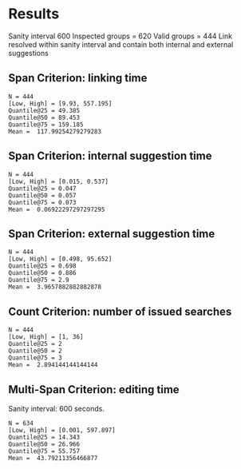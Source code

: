 # Results

Sanity interval 600
Inspected groups =  620
Valid groups =  444
Link resolved within sanity interval and contain both internal and external suggestions

## Span Criterion:  linking time


```
N = 444
[Low, High] = [9.93, 557.195]
Quantile@25 = 49.385
Quantile@50 = 89.453
Quantile@75 = 159.185
Mean =  117.99254279279283
```


## Span Criterion:  internal suggestion time


```
N = 444
[Low, High] = [0.015, 0.537]
Quantile@25 = 0.047
Quantile@50 = 0.057
Quantile@75 = 0.073
Mean =  0.06922297297297295
```


## Span Criterion:  external suggestion time


```
N = 444
[Low, High] = [0.498, 95.652]
Quantile@25 = 0.698
Quantile@50 = 0.886
Quantile@75 = 2.9
Mean =  3.9657882882882878
```


## Count Criterion:  number of issued searches


```
N = 444
[Low, High] = [1, 36]
Quantile@25 = 2
Quantile@50 = 2
Quantile@75 = 3
Mean =  2.894144144144144
```


## Multi-Span Criterion:  editing time

Sanity interval: 600 seconds.

```
N = 634
[Low, High] = [0.001, 597.897]
Quantile@25 = 14.343
Quantile@50 = 26.966
Quantile@75 = 55.757
Mean =  43.79211356466877
```

